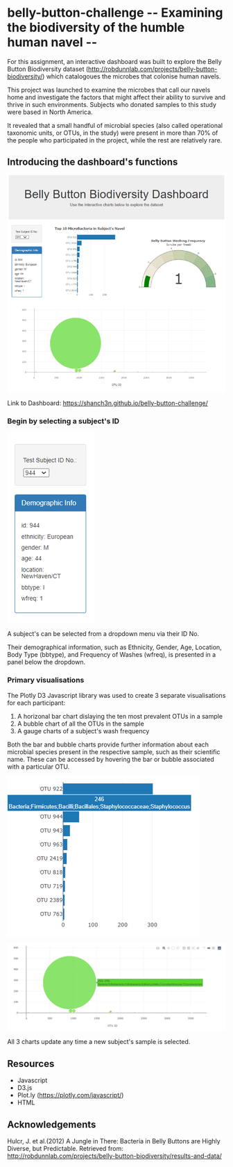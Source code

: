 # belly-button-challenge -- Examining the biodiversity of the humble human navel --

For this assignment, an interactive dashboard was built to explore the Belly Button Biodiversity dataset (http://robdunnlab.com/projects/belly-button-biodiversity/) which catalogoues the microbes that colonise human navels. 

This project was launched to examine the microbes that call our navels home and investigate the factors that might affect their ability to survive and thrive in such environments. Subjects who donated samples to this study were based in North America.

It revealed that a small handful of microbial species (also called operational taxonomic units, or OTUs, in the study) were present in more than 70% of the people who participated in the project, while the rest are relatively rare.


## Introducing the dashboard's functions

![](Resources/dashboard_overview.png)

Link to Dashboard: https://shanch3n.github.io/belly-button-challenge/

### Begin by selecting a subject's ID

![](Resources/selectsubject.png)

A subject's can be selected from a dropdown menu via their ID No. 

Their demographical information, such as Ethnicity, Gender, Age, Location, Body Type (bbtype), and Frequency of Washes (wfreq), is presented in a panel below the dropdown.

### Primary visualisations

The Plotly D3 Javascript library was used to create 3 separate visualisations for each participant:
1. A horizonal bar chart dislaying the ten most prevalent OTUs in a sample
2. A bubble chart of all the OTUs in the sample
3. A gauge charts of a subject's wash frequency

Both the bar and bubble charts provide further information about each microbial species present in the respective sample, such as their scientific name. These can be accessed by hovering the bar or bubble associated with a particular OTU.

![](Resources/hover_hbar.png)

![](Resources/hover_bubble.png)

All 3 charts update any time a new subject's sample is selected.

## Resources
- Javascript
- D3.js
- Plot.ly (https://plotly.com/javascript/)
- HTML

## Acknowledgements
Hulcr, J. et al.(2012) A Jungle in There: Bacteria in Belly Buttons are Highly Diverse, but Predictable. Retrieved from: http://robdunnlab.com/projects/belly-button-biodiversity/results-and-data/





